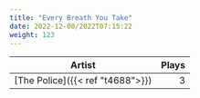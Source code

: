 ```yaml
---
title: "Every Breath You Take"
date: 2022-12-08/2022T07:15:22
weight: 123
---
```




 Artist | Plays 
----- | -----:
[The Police]({{< ref "t4688">}}) | 3
